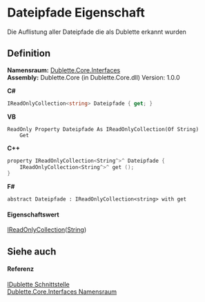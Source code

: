 # Dateipfade Eigenschaft


Die Auflistung aller Dateipfade die als Dublette erkannt wurden



## Definition
**Namensraum:** <a href="58638396-328c-8342-0d09-e8f5f624b914">Dublette.Core.Interfaces</a>  
**Assembly:** Dublette.Core (in Dublette.Core.dll) Version: 1.0.0

**C#**
``` C#
IReadOnlyCollection<string> Dateipfade { get; }
```
**VB**
``` VB
ReadOnly Property Dateipfade As IReadOnlyCollection(Of String)
	Get
```
**C++**
``` C++
property IReadOnlyCollection<String^>^ Dateipfade {
	IReadOnlyCollection<String^>^ get ();
}
```
**F#**
``` F#
abstract Dateipfade : IReadOnlyCollection<string> with get
```



#### Eigenschaftswert
<a href="https://learn.microsoft.com/dotnet/api/system.collections.generic.ireadonlycollection-1" target="_blank" rel="noopener noreferrer">IReadOnlyCollection</a>(<a href="https://learn.microsoft.com/dotnet/api/system.string" target="_blank" rel="noopener noreferrer">String</a>)

## Siehe auch


#### Referenz
<a href="64bf2057-2761-a170-439b-87e17c2dab0c">IDublette Schnittstelle</a>  
<a href="58638396-328c-8342-0d09-e8f5f624b914">Dublette.Core.Interfaces Namensraum</a>  
